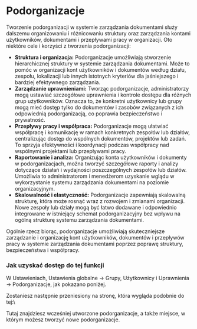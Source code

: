 # Podorganizacje

Tworzenie podorganizacji w systemie zarządzania dokumentami służy dalszemu organizowaniu i różnicowaniu struktury oraz zarządzania kontami użytkowników, dokumentami i przepływami pracy w organizacji. Oto niektóre cele i korzyści z tworzenia podorganizacji:

* **Struktura i organizacja:** Podorganizacje umożliwiają stworzenie hierarchicznej struktury w systemie zarządzania dokumentami. Może to pomóc w organizacji kont użytkowników i dokumentów według działu, zespołu, lokalizacji lub innych istotnych kryteriów dla jaśniejszego i bardziej efektywnego zarządzania.
* **Zarządzanie uprawnieniami:** Tworząc podorganizacje, administratorzy mogą ustawiać szczegółowe uprawnienia i kontrole dostępu dla różnych grup użytkowników. Oznacza to, że konkretni użytkownicy lub grupy mogą mieć dostęp tylko do dokumentów i zasobów związanych z ich odpowiednią podorganizacją, co poprawia bezpieczeństwo i prywatność.
* **Przepływy pracy i współpraca:** Podorganizacje mogą ułatwiać współpracę i komunikację w ramach konkretnych zespołów lub działów, centralizując dostęp do wspólnych dokumentów, projektów lub zadań. To sprzyja efektywności i koordynacji podczas współpracy nad wspólnymi projektami lub przepływami pracy.
* **Raportowanie i analiza:** Organizując konta użytkowników i dokumenty w podorganizacjach, można tworzyć szczegółowe raporty i analizy dotyczące działań i wydajności poszczególnych zespołów lub działów. Umożliwia to administratorom i menedżerom uzyskanie wglądu w wykorzystanie systemu zarządzania dokumentami na poziomie organizacyjnym.
* **Skalowalność i elastyczność:** Podorganizacje zapewniają skalowalną strukturę, która może rosnąć wraz z rozwojem i zmianami organizacji. Nowe zespoły lub działy mogą być łatwo dodawane i odpowiednio integrowane w istniejący schemat podorganizacyjny bez wpływu na ogólną strukturę systemu zarządzania dokumentami.

Ogólnie rzecz biorąc, podorganizacje umożliwiają skuteczniejsze zarządzanie i organizację kont użytkowników, dokumentów i przepływów pracy w systemie zarządzania dokumentami poprzez poprawę struktury, bezpieczeństwa i współpracy.

### Jak uzyskać dostęp do tej funkcji

W Ustawieniach, Ustawienia globalne → Grupy, Użytkownicy i Uprawnienia → Podorganizacje, jak pokazano poniżej.

Zostaniesz następnie przeniesiony na stronę, która wygląda podobnie do tej:\\

Tutaj znajdziesz wcześniej utworzone podorganizacje, a także miejsce, w którym możesz tworzyć nowe podorganizacje.
